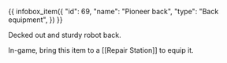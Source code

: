 {{ infobox_item({
	"id": 69,
	"name": "Pioneer back",
	"type": "Back equipment",
}) }}

Decked out and sturdy robot back.

In-game, bring this item to a [[Repair Station]] to equip it.